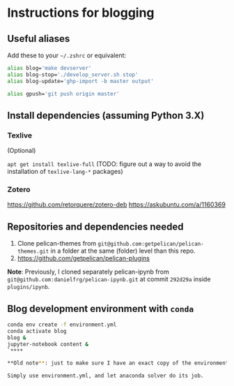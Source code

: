 # Instructions for blogging

## Useful aliases

Add these to your `~/.zshrc` or equivalent:

```zsh
alias blog='make devserver'
alias blog-stop='./develop_server.sh stop'
alias blog-update='ghp-import -b master output'

alias gpush='git push origin master'
```

## Install dependencies (assuming Python 3.X)

### Texlive 

(Optional)

`apt get install texlive-full`
(TODO: figure out a way to avoid the installation of `texlive-lang-*` packages)

### Zotero

https://github.com/retorquere/zotero-deb
https://askubuntu.com/a/1160369

## Repositories and dependencies needed

1. Clone pelican-themes from `git@github.com:getpelican/pelican-themes.git` in a folder at the same (folder) level than this repo.
2. https://github.com/getpelican/pelican-plugins


**Note**: Previously, I cloned separately pelican-ipynb from `git@github.com:danielfrg/pelican-ipynb.git` at commit `292d29a` inside `plugins/ipynb`.

## Blog development environment with `conda`

```zsh
conda env create -f environment.yml
conda activate blog
blog &
jupyter-notebook content &
`****

**Old note**: just to make sure I have an exact copy of the environment available if necessary, I also exported my current conda environment with `conda env export > environment-2018-08-25.yml` and included it in the blog repository.

Simply use environment.yml, and let anaconda solver do its job.
